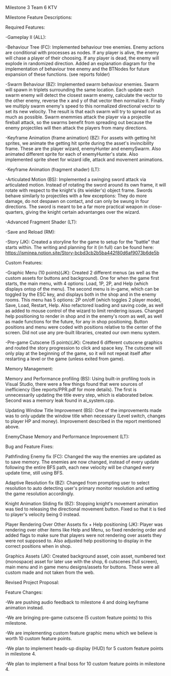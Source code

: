 Milestone 3 Team 6 KTV

Milestone Feature Descriptions:

Required Features:

-Gameplay II (ALL):

-Behaviour Tree (FC): Implemented behaviour tree enemies. Enemy actions are conditional with processes as nodes. If any player is alive, the enemy will chase a player of their choosing. If any player is dead, the enemy will explode in randomized direction. Added an explanation diagram for the implementation of behaviour tree enemy and the BTNodes for future expansion of these functions. (see reports folder)

-Swarm Behaviour (BZ): Implemented swarm behaviour enemies. Swarm will spawn in triplets surrounding the same location. Each update each swarm enemy will detect the closest swarm enemy, calculate the vector to the other enemy, reverse the x and y of that vector then normalize it. Finally we multiply swarm enemy's speed to this normalized directional vector to set its new velocity. The result is that each swarm will try to spread out as much as possible. Swarm enemmies attack the player via a projectile fireball attack, so the swarms benefit from spreading out because the enemy projectiles will then attack the players from many directions.

-Keyframe Animation (frame animation) (BZ): For assets with getting hit sprites, we animate the getting hit sprite during the asset's invincibility frame. These are the player wizard, enemyHunter and enemySwarm. Also animated different sprite for each of enemyHunter's state. Also implemented sprite sheet for wizard idle, attack and movement animations.

-Keyframe Animation (fragment shader) (LT):

-Articulated Motion (BS): Implemented a swinging sword attack via articulated motion. Instead of rotating the sword around its own frame, it will rotate with respect to the knight's (its wielder's) object frame. Swords behave similarly to projectiles with a few exceptions: They do more damage, do not despawn on contact, and can only be swung in four directions. The sword is meant to be a far more practical weapon in close-quarters, giving the knight certain advantanges over the wizard.

-Advanced Fragment Shader (LT):

-Save and Reload (RM):

-Story (JK): Created a storyline for the game to setup for the "battle" that starts within. The writing and planning for it (in full) can be found here: https://jsminea.notion.site/Story-bcbd3cb2b5ba442f80d6af9073b6de5b

Custom Features:

-Graphic Menu (10 points)(JK): Created 2 different menus (as well as the custom assets for buttons and background). One for when the game first starts, the main menu, with 4 options: Load, 1P, 2P, and Help (which displays ontop of the menu). The second menu is in-game, which can be toggled by the ESC key, and displays both in the shop and in the enemy rooms. This menu has 5 options: 2P on/off (which toggles 2 player mode), Save, Load, Restart, Help. Also refactored loading and saving code, as well as added to mouse control of the wizard to limit rendering issues. Changed help positioning to render in shop and in the enemy's room as well, as well as made functions for the future, for any in shop positioning. Button positions and menu were coded with positions relative to the center of the screen. Did not use any pre-built libraries, created our own menu system.

-Pre-game Cutscene (5 points)(JK): Created 6 different cutscene graphics and routed the story progression to click and space key. The cutscene will only play at the beginning of the game, so it will not repeat itself after restarting a level or the game (unless exited from game).

Memory Management:

Memory and Performance profiling (BS): Using built-in profiling tools in Visual Studio, there were a few things found that were sources of inefficiency (See reports/PPR.pdf for more details). The first is unnecessarily updating the title every step, which is elaborated below. Second was a memory leak found in ai_system.cpp.

Updating Window Title Improvement (BS): One of the improvements made was to only update the window title when necessary (Level switch, changes to player HP and money). Improvement described in the report mentioned above. 

EnemyChase Memory and Performance Improvement (LT): 

Bug and Feature Fixes: 

Pathfinding Enemy fix (FC): Changed the way the enemies are updated as to save memory. The enemies are now changed, instead of every update following the entire BFS path, each new velocity will be changed every update time, still using BFS.

Adaptive Resolution fix (BZ): Changed from prompting user to select resolution to auto detecting user's primary monitor resolution and setting the game resolution accordingly.

Knight Animation Sliding fix (BZ): Stopping knight's movement animation was tied to releasing the directional movement button. Fixed so that it is tied to player's velocity being 0 instead.

Player Rendering Over Other Assets fix + Help positioning (JK): Player was rendering over other items like Help and Menu, so fixed rendering order and added flags to make sure that players were not rendering over assets they were not supposed to. Also adjusted help positioning to display in the correct positions when in shop.

Graphics Assets (JK): Created background asset, coin asset, numbered text (monospace) asset for later use with the shop, 6 cutscenes (full screen), main menu and in game menu designs/assets for buttons. These were all custom made and not taken from the web.

Revised Project Proposal:

Feature Changes:

-We are pushing audio feedback to milestone 4 and doing keyframe animation instead.

-We are bringing pre-game cutscene (5 custom feature points) to this milestone.

-We are implementing custom feature graphic menu which we believe is worth 10 custom feature points. 

-We plan to implement heads-up display (HUD) for 5 custom feature points in milestone 4.

-We plan to implement a final boss for 10 custom feature points in milestone 4.

